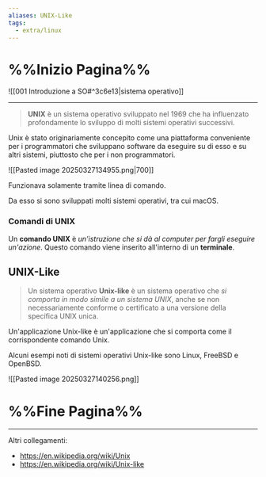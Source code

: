 ```yaml
---
aliases: UNIX-Like
tags:
  - extra/linux
---
```

# %%Inizio Pagina%%

![[001 Introduzione a SO#^3c6e13|sistema operativo]]

---

> **UNIX** è un sistema operativo sviluppato nel 1969 che ha influenzato profondamente lo sviluppo di molti sistemi operativi successivi.​

Unix è stato originariamente concepito come una piattaforma conveniente per i programmatori che sviluppano software da eseguire su di esso e su altri sistemi, piuttosto che per i non programmatori.

![[Pasted image 20250327134955.png|700]]

Funzionava solamente tramite linea di comando.

Da esso si sono sviluppati molti sistemi operativi, tra cui macOS.

### Comandi di UNIX
Un **comando UNIX** è *un'istruzione che si dà al computer per fargli eseguire un'azione*. 
Questo comando viene inserito all'interno di un **terminale**.

## UNIX-Like
>Un sistema operativo **Unix-like** è un sistema operativo che *si comporta in modo simile a un sistema UNIX*, anche se non necessariamente conforme o certificato a una versione della specifica UNIX unica. 

Un'applicazione Unix-like è un'applicazione che si comporta come il corrispondente comando Unix.

Alcuni esempi noti di sistemi operativi Unix-like sono Linux, FreeBSD e OpenBSD.

![[Pasted image 20250327140256.png]]

# %%Fine Pagina%%
___
Altri collegamenti: 
- https://en.wikipedia.org/wiki/Unix
- https://en.wikipedia.org/wiki/Unix-like